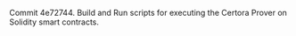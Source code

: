 Commit 4e72744.                    Build and Run scripts for executing the Certora Prover on Solidity smart contracts.